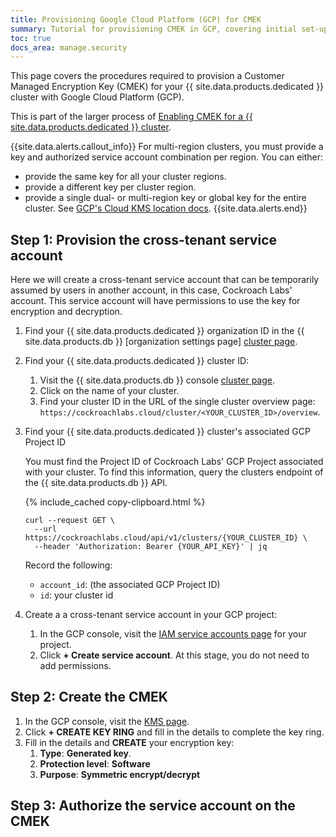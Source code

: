```yaml
---
title: Provisioning Google Cloud Platform (GCP) for CMEK
summary: Tutorial for provisioning CMEK in GCP, covering initial set-up, revocation, and recovery scenarios.
toc: true
docs_area: manage.security
---
```


This page covers the procedures required to provision a Customer Managed Encryption Key (CMEK) for your {{ site.data.products.dedicated }} cluster with Google Cloud Platform (GCP).

This is part of the larger process of [Enabling CMEK for a {{ site.data.products.dedicated }} cluster](managing-cmek.html#enable-cmek).

{{site.data.alerts.callout_info}}
For multi-region clusters, you must provide a key and authorized service account combination per region. You can either:

- provide the same key for all your cluster regions.
- provide a different key per cluster region.
- provide a single dual- or multi-region key or global key for the entire cluster. See [GCP's Cloud KMS location docs](https://cloud.google.com/kms/docs/locations).
{{site.data.alerts.end}}

## Step 1: Provision the cross-tenant service account

Here we will create a cross-tenant service account that can be temporarily assumed by users in another account, in this case, Cockroach Labs' account. This service account will have permissions to use the key for encryption and decryption.

1. Find your {{ site.data.products.dedicated }} organization ID in the {{ site.data.products.db }} [organization settings page] [cluster page](https://cockroachlabs.cloud/settings).

1. Find your {{ site.data.products.dedicated }} cluster ID:
	
	1. Visit the {{ site.data.products.db }} console [cluster page](https://cockroachlabs.cloud/clusters).
	1. Click on the name of your cluster.
	1. Find your cluster ID in the URL of the single cluster overview page: `https://cockroachlabs.cloud/cluster/<YOUR_CLUSTER_ID>/overview`.

1. Find your {{ site.data.products.dedicated }} cluster's associated GCP Project ID

	You must find the Project ID of Cockroach Labs' GCP Project associated with your cluster. To find this information, query the clusters endpoint of the {{ site.data.products.db }} API.


	{% include_cached copy-clipboard.html %}
	```shell
	curl --request GET \
	  --url https://cockroachlabs.cloud/api/v1/clusters/{YOUR_CLUSTER_ID} \
	  --header 'Authorization: Bearer {YOUR_API_KEY}' | jq
	```
	Record the following:
	- `account_id`: (the associated GCP Project ID)
	- `id`: your cluster id

1.  Create a a cross-tenant service account in your GCP project:

	1. In the GCP console, visit the [IAM service accounts page](https://console.cloud.google.com/iam-admin/serviceaccounts) for your project.
	1. Click **+ Create service account**. At this stage, you do not need to add permissions.
	
## Step 2: Create the CMEK

1. In the GCP console, visit the [KMS page](https://console.cloud.google.com/security/kms).
1. Click **+ CREATE KEY RING** and fill in the details to complete the key ring.
1. Fill in the details and **CREATE** your encryption key:
	1. **Type**: **Generated key**.
	1. **Protection level**: **Software** 
	1. **Purpose**: **Symmetric encrypt/decrypt**

## Step 3: Authorize the service account on the CMEK


